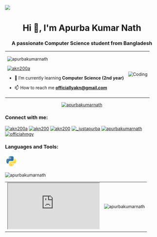 <img src ="https://github.com/user-attachments/assets/201cacf6-8d04-4b98-be4b-ef17562afbbc" >
<h1 align="center">Hi 👋, I'm Apurba Kumar Nath</h1>
<h3 align="center">A passionate Computer Science student from Bangladesh</h3>

<table align = "center">

<td>

<p align="left"> <img src="https://komarev.com/ghpvc/?username=apurbakumarnath&label=Profile%20views&color=0e75b6&style=flat" alt="apurbakumarnath" /> </p>

<p align="left"> <a href="https://twitter.com/akn200a" target="blank"><img src="https://img.shields.io/twitter/follow/akn200a?logo=twitter&style=for-the-badge" alt="akn200a" /></a> </p>

- 🌱 I’m currently learning **Computer Science (2nd year)**

- 📫 How to reach me **officiallyakn@gmail.com**

</td>

<td>
  
<img alt="Coding" width="400" src="https://camo.githubusercontent.com/2366b34bb903c09617990fb5fff4622f3e941349e846ddb7e73df872a9d21233/68747470733a2f2f63646e2e6472696262626c652e636f6d2f75736572732f3733303730332f73637265656e73686f74732f363538313234332f6176656e746f2e676966">

</td>
</table>

<p align="center"> <a href="https://github.com/ryo-ma/github-profile-trophy"><img src="https://github-profile-trophy.vercel.app/?username=apurbakumarnath" alt="apurbakumarnath" /></a> </p>

<h3 align="left">Connect with me:</h3>
<p align="left">
<a href="https://twitter.com/akn200a" target="blank"><img align="center" src="https://raw.githubusercontent.com/rahuldkjain/github-profile-readme-generator/master/src/images/icons/Social/twitter.svg" alt="akn200a" height="30" width="40" /></a>
<a href="https://linkedin.com/in/akn200" target="blank"><img align="center" src="https://raw.githubusercontent.com/rahuldkjain/github-profile-readme-generator/master/src/images/icons/Social/linked-in-alt.svg" alt="akn200" height="30" width="40" /></a>
<a href="https://fb.com/akn200" target="blank"><img align="center" src="https://raw.githubusercontent.com/rahuldkjain/github-profile-readme-generator/master/src/images/icons/Social/facebook.svg" alt="akn200" height="30" width="40" /></a>
<a href="https://instagram.com/_justapurba" target="blank"><img align="center" src="https://raw.githubusercontent.com/rahuldkjain/github-profile-readme-generator/master/src/images/icons/Social/instagram.svg" alt="_justapurba" height="30" width="40" /></a>
<a href="https://www.leetcode.com/apurbakumarnath" target="blank"><img align="center" src="https://raw.githubusercontent.com/rahuldkjain/github-profile-readme-generator/master/src/images/icons/Social/leet-code.svg" alt="apurbakumarnath" height="30" width="40" /></a>
<a href="https://auth.geeksforgeeks.org/user/officiahmgy" target="blank"><img align="center" src="https://raw.githubusercontent.com/rahuldkjain/github-profile-readme-generator/master/src/images/icons/Social/geeks-for-geeks.svg" alt="officiahmgy" height="30" width="40" /></a>
</p>

<h3 align="left">Languages and Tools:</h3>
<p align="left"> <a href="https://www.python.org" target="_blank" rel="noreferrer"> <img src="https://raw.githubusercontent.com/devicons/devicon/master/icons/python/python-original.svg" alt="python" width="40" height="40"/> </a> </p>


<img src="https://github-readme-stats.vercel.app/api/top-langs?username=apurbakumarnath&show_icons=true&locale=en&layout=compact" alt="apurbakumarnath" />
<table align = "center">
<tr><td align = "center"><iframe src="https://github-readme-stats.vercel.app/api?username=apurbakumarnath&show_icons=true&locale=en" alt="apurbakumarnath"></iframe></td>

<td align = "center"><img src="https://github-readme-streak-stats.herokuapp.com/?user=apurbakumarnath&" alt="apurbakumarnath" /></td></tr>
</table>

